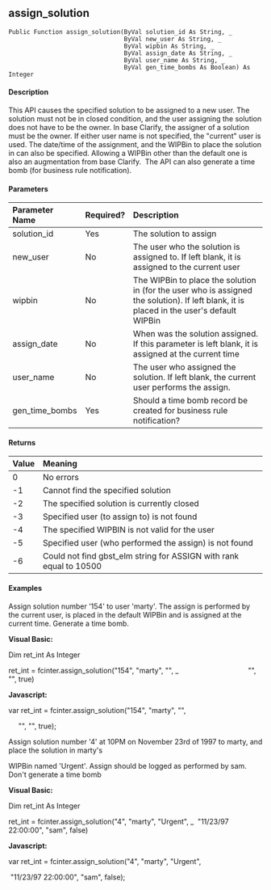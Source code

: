 assign_solution
---------------

```
Public Function assign_solution(ByVal solution_id As String, _
                                ByVal new_user As String, _
                                ByVal wipbin As String, _
                                ByVal assign_date As String, _
                                ByVal user_name As String, _
                                ByVal gen_time_bombs As Boolean) As Integer
```

#### Description

This API causes the specified solution to be assigned to a new user. The solution must not be in closed condition, and the user assigning the solution does not have to be the owner. In base Clarify, the assigner of a solution must be the owner. If either user name is not specified, the "current" user is used. The date/time of the assignment, and the WIPBin to place the solution in can also be specified. Allowing a WIPBin other than the default one is also an augmentation from base Clarify.  The API can also generate a time bomb (for business rule notification).

#### Parameters

| Parameter Name | Required? | Description |
|:--- |:--- |:--- |
| solution_id | Yes | The solution to assign |
| new_user | No | The user who the solution is assigned to. If left blank, it is assigned to the current user |
| wipbin | No | The WIPBin to place the solution in (for the user who is assigned the solution). If left blank, it is placed in the user's default WIPBin |
| assign_date | No | When was the solution assigned. If this parameter is left blank, it is assigned at the current time |
| user_name | No | The user who assigned the solution. If left blank, the current user performs the assign. |
| gen_time_bombs | Yes | Should a time bomb record be created for business rule notification? |

#### Returns

| Value | Meaning |
|:--- |:--- |
| 0 | No errors |
| -1 | Cannot find the specified solution |
| -2 | The specified solution is currently closed |
| -3 | Specified user (to assign to) is not found |
| -4 | The specified WIPBIN is not valid for the user |
| -5 | Specified user (who performed the assign) is not found |
| -6 | Could not find gbst_elm string for ASSIGN with rank equal to 10500 |

#### Examples

Assign solution number '154' to user 'marty'. The assign is performed by the current user, is placed in the default WIPBin and is assigned at the current time. Generate a time bomb.

**Visual Basic:**

Dim ret_int As Integer

ret_int = fcinter.assign_solution("154", "marty", "", _
                                  "", "", true)

**Javascript:**

var ret_int = fcinter.assign_solution("154", "marty", "",                                  

     "", "", true);

 Assign solution number '4' at 10PM on November 23rd of 1997 to marty, and place the solution in marty's

WIPBin named 'Urgent'. Assign should be logged as performed by sam. Don't generate a time bomb

**Visual Basic:**

Dim ret_int As Integer

ret_int = fcinter.assign_solution("4", "marty", "Urgent", _
 "11/23/97 22:00:00", "sam", false)

**Javascript:**

var ret_int = fcinter.assign_solution("4", "marty", "Urgent",

 "11/23/97 22:00:00", "sam", false);